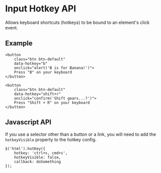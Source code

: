 # Input Hotkey API

Allows keyboard shortcuts (hotkeys) to be bound to an element's click event.

## Example

    <button
        class="btn btn-default"
        data-hotkey="b"
        onclick="alert('B is for Banana!')">
        Press "B" on your keyboard
    </button>

    <button
        class="btn btn-default"
        data-hotkey="shift+r"
        onclick="confirm('Shift gears...?')">
        Press "Shift + R" on your keyboard
    </button>

## Javascript API

If you use a selector other than a button or a link, you will need to add the `hotkeyVisible` property to the hotkey config.

    $('html').hotKey({
        hotkey: 'ctrl+s, cmd+s',
        hotkeyVisible: false,
        callback: doSomething
    });
